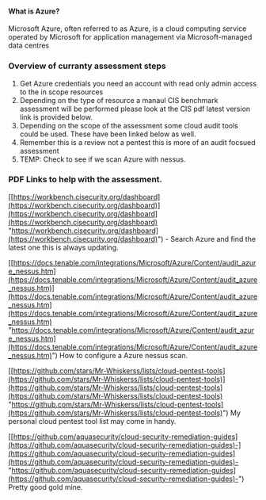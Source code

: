 #### What is Azure? 
Microsoft Azure, often referred to as Azure, is a cloud computing service operated by Microsoft for application management via Microsoft-managed data centres 

### Overview of curranty assessment steps 
1. Get Azure credentials you need an account with read only admin access to the in scope resources 
2. Depending on the type of resource a manaul CIS benchmark assessment will be performed please look at the CIS pdf latest version link is provided below. 
3. Depending on the scope of the assessment some cloud audit tools could be used. These have been linked below as well. 
4. Remember this is a review not a pentest this is more of an audit focsued assessment 
5. TEMP: Check to see if we scan Azure with nessus. 


### PDF Links to help with the assessment. 
[[https://workbench.cisecurity.org/dashboard](https://workbench.cisecurity.org/dashboard)](https://workbench.cisecurity.org/dashboard](https://workbench.cisecurity.org/dashboard) "https://workbench.cisecurity.org/dashboard](https://workbench.cisecurity.org/dashboard)") - Search Azure and find the latest one this is always updating. 

[[https://docs.tenable.com/integrations/Microsoft/Azure/Content/audit_azure_nessus.htm](https://docs.tenable.com/integrations/Microsoft/Azure/Content/audit_azure_nessus.htm)](https://docs.tenable.com/integrations/Microsoft/Azure/Content/audit_azure_nessus.htm](https://docs.tenable.com/integrations/Microsoft/Azure/Content/audit_azure_nessus.htm) "https://docs.tenable.com/integrations/Microsoft/Azure/Content/audit_azure_nessus.htm](https://docs.tenable.com/integrations/Microsoft/Azure/Content/audit_azure_nessus.htm)") How to configure a Azure nessus scan. 

[[https://github.com/stars/Mr-Whiskerss/lists/cloud-pentest-tools](https://github.com/stars/Mr-Whiskerss/lists/cloud-pentest-tools)](https://github.com/stars/Mr-Whiskerss/lists/cloud-pentest-tools](https://github.com/stars/Mr-Whiskerss/lists/cloud-pentest-tools) "https://github.com/stars/Mr-Whiskerss/lists/cloud-pentest-tools](https://github.com/stars/Mr-Whiskerss/lists/cloud-pentest-tools)") My personal cloud pentest tool list may come in handy. 

[[https://github.com/aquasecurity/cloud-security-remediation-guides](https://github.com/aquasecurity/cloud-security-remediation-guides)-](https://github.com/aquasecurity/cloud-security-remediation-guides](https://github.com/aquasecurity/cloud-security-remediation-guides)- "https://github.com/aquasecurity/cloud-security-remediation-guides](https://github.com/aquasecurity/cloud-security-remediation-guides)-") Pretty good gold mine.